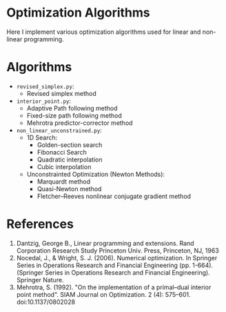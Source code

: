 # Optimization Algorithms

Here I implement various optimization algorithms used for linear and non-linear programming.

# Algorithms
- `revised_simplex.py`:
  - Revised simplex method
- `interior_point.py`:
  - Adaptive Path following method
  - Fixed-size path following method
  - Mehrotra predictor-corrector method
- `non_linear_unconstrained.py`:
  - 1D Search:
    - Golden-section search
    - Fibonacci Search
    - Quadratic interpolation
    - Cubic interpolation
  - Unconstrainted Optimization (Newton Methods):
    - Marquardt method
    - Quasi-Newton method
    - Fletcher–Reeves nonlinear conjugate gradient method

# References

1.  Dantzig, George B., Linear programming and extensions. Rand Corporation Research Study Princeton Univ. Press, Princeton, NJ, 1963
2.  Nocedal, J., & Wright, S. J. (2006). Numerical optimization. In Springer Series in Operations Research and Financial Engineering (pp. 1-664). (Springer Series in Operations Research and Financial Engineering). Springer Nature.
3.  Mehrotra, S. (1992). "On the implementation of a primal–dual interior point method". SIAM Journal on Optimization. 2 (4): 575–601. doi:10.1137/0802028